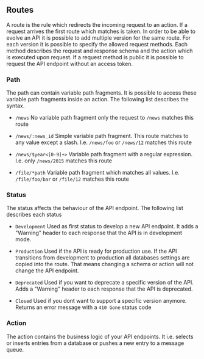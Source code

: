 
## Routes

A route is the rule which redirects the incoming request to an action. If a 
request arrives the first route which matches is taken. In order to be able to
evolve an API it is possible to add multiple version for the same route. For 
each version it is possible to specify the allowed request methods. Each method
describes the request and response schema and the action which is executed upon 
request. If a request method is public it is possible to request the API 
endpoint without an access token.

### Path

The path can contain variable path fragments. It is possible to access these 
variable path fragments inside an action. The following list describes the 
syntax.

* `/news`
  No variable path fragment only the request to `/news` matches this route

* `/news/:news_id`
  Simple variable path fragment. This route matches to any value except a slash.
  I.e. `/news/foo` or `/news/12` matches this route

* `/news/$year<[0-9]+>`
  Variable path fragment with a regular expression. I.e. only `/news/2015` 
  matches this route

* `/file/*path`
  Variable path fragment which matches all values. I.e. `/file/foo/bar` or 
  `/file/12` matches this route

### Status

The status affects the behaviour of the API endpoint. The following list 
describes each status

* `Development`
  Used as first status to develop a new API endpoint. It adds a "Warning" header 
  to each response that the API is in development mode.

* `Production`
  Used if the API is ready for production use. If the API transitions from 
  development to production all databases settings are copied into the route. 
  That means changing a schema or action will not change the API endpoint.

* `Deprecated`
  Used if you want to deprecate a specific version of the API. Adds a "Warning" 
  header to each response that the API is deprecated.

* `Closed`
  Used if you dont want to support a specific version anymore. Returns an error 
  message with a `410 Gone` status code

### Action

The action contains the business logic of your API endpoints. It i.e. selects
or inserts entries from a database or pushes a new entry to a message queue.

